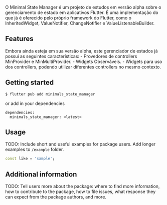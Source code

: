 

<!--
This README describes the package. If you publish this package to pub.dev,
this README's contents appear on the landing page for your package.

For information about how to write a good package README, see the guide for
[writing package pages](https://dart.dev/guides/libraries/writing-package-pages).

For general information about developing packages, see the Dart guide for
[creating packages](https://dart.dev/guides/libraries/create-library-packages)
and the Flutter guide for
[developing packages and plugins](https://flutter.dev/developing-packages).
-->


O Minimal State Manager é um projeto de estudos em versão alpha sobre o gerenciamento de estado em aplicativos Flutter. É uma implementação do que já é oferecido pelo próprio framework do Flutter, como o InheritedWidget, ValueNotifier, ChangeNotifier e ValueListenableBuilder.

## Features
Embora ainda esteja em sua versão alpha, este gerenciador de estados já possui as seguintes características:
    - Provedores de controllers MinProvider e MinMultiProvider.
    - Widgets Observáveis.
    - Widgets para uso dos controllers, podendo utilizar diferentes controllers no mesmo contexto.

## Getting started

```
$ flutter pub add minimals_state_manager
```
or add in your dependencies
```
dependencies:
  minimals_state_manager: <latest>
```


## Usage

TODO: Include short and useful examples for package users. Add longer examples
to `/example` folder.

```dart
const like = 'sample';
```

## Additional information

TODO: Tell users more about the package: where to find more information, how to
contribute to the package, how to file issues, what response they can expect
from the package authors, and more.

